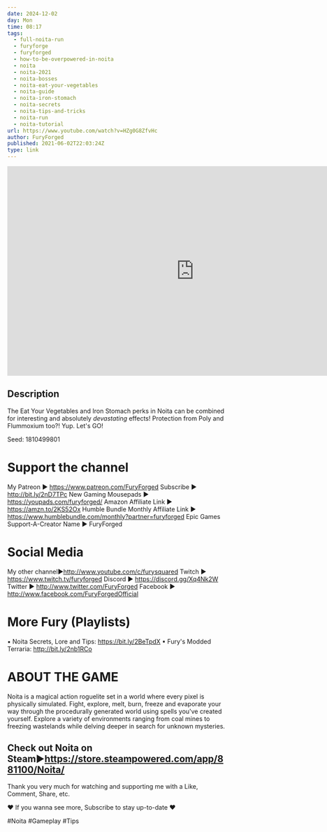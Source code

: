 ```yaml
---
date: 2024-12-02
day: Mon
time: 08:17
tags:
  - full-noita-run
  - furyforge
  - furyforged
  - how-to-be-overpowered-in-noita
  - noita
  - noita-2021
  - noita-bosses
  - noita-eat-your-vegetables
  - noita-guide
  - noita-iron-stomach
  - noita-secrets
  - noita-tips-and-tricks
  - noita-run
  - noita-tutorial
url: https://www.youtube.com/watch?v=HZg0G8ZfvHc
author: FuryForged
published: 2021-06-02T22:03:24Z
type: link
---
```


<iframe width="854" height="480" src="https://www.youtube.com/embed/HZg0G8ZfvHc" frameborder="0" allowfullscreen></iframe>

## Description
The Eat Your Vegetables and Iron Stomach perks in Noita can be combined for interesting and absolutely *devastating* effects! Protection from Poly and Flummoxium too?! Yup. Let's GO!

Seed: 1810499801


Support the channel
===================

My Patreon ► https://www.patreon.com/FuryForged
Subscribe ► http://bit.ly/2nD7TPc
New Gaming Mousepads ► https://youpads.com/furyforged/
Amazon Affiliate Link ► https://amzn.to/2KS52Ox
Humble Bundle Monthly Affiliate Link ► https://www.humblebundle.com/monthly?partner=furyforged
Epic Games Support-A-Creator Name ► FuryForged


Social Media
===================

My other channel►http://www.youtube.com/c/furysquared
Twitch ► https://www.twitch.tv/furyforged
Discord ► https://discord.gg/Xq4Nk2W
Twitter ► http://www.twitter.com/FuryForged
Facebook ► http://www.facebook.com/FuryForgedOfficial


More Fury (Playlists)
===================

▪ Noita Secrets, Lore and Tips: https://bit.ly/2BeTpdX
▪ Fury's Modded Terraria: http://bit.ly/2nb1RCo


ABOUT THE GAME
===================

Noita is a magical action roguelite set in a world where every pixel is physically simulated. Fight, explore, melt, burn, freeze and evaporate your way through the procedurally generated world using spells you've created yourself. Explore a variety of environments ranging from coal mines to freezing wastelands while delving deeper in search for unknown mysteries.

Check out Noita on Steam►https://store.steampowered.com/app/881100/Noita/
-------------------------------------
Thank you very much for watching and supporting me with a Like, Comment, Share, etc.

 ♥ If you wanna see more, Subscribe to stay up-to-date ♥

#Noita #Gameplay #Tips